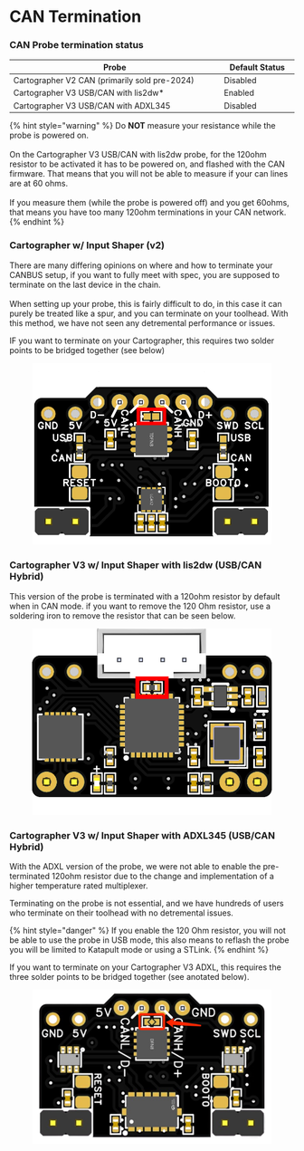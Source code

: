 # CAN Termination

### CAN Probe termination status

<table><thead><tr><th width="494">Probe</th><th width="148">Default Status</th></tr></thead><tbody><tr><td>Cartographer V2 CAN (primarily sold pre-2024)</td><td>Disabled</td></tr><tr><td>Cartographer V3 USB/CAN with lis2dw*</td><td>Enabled</td></tr><tr><td>Cartographer V3 USB/CAN with ADXL345</td><td>Disabled</td></tr></tbody></table>

{% hint style="warning" %}
Do **NOT** measure your resistance while the probe is powered on.\
\
On the Cartographer V3 USB/CAN with lis2dw probe, for the 120ohm resistor to be activated  it has to be powered on, and flashed with the CAN firmware.  That means that you will not be able to measure if your can lines are at 60 ohms. \
\
If you measure them (while the probe is powered off) and you get 60ohms, that means you have too many 120ohm terminations in your CAN network.
{% endhint %}

### Cartographer w/ Input Shaper (v2)

There are many differing opinions on where and how to terminate your CANBUS setup, if you want to fully meet with spec, you are supposed to terminate on the last device in the chain. \
\
When setting up your probe, this is fairly difficult to do, in this case it can purely be treated like a spur, and you can terminate on your toolhead. With this method, we have not seen any detremental performance or issues.&#x20;

IF you want to terminate on your Cartographer, this requires two solder points to be bridged together (see below)&#x20;

<figure><img src="../../../.gitbook/assets/v2-can-120termination.png" alt=""><figcaption></figcaption></figure>

### **Cartographer V3 w/ Input Shaper with lis2dw (USB/CAN Hybrid)**

This version of the probe is terminated with a 120ohm resistor by default when in CAN mode. if you want to remove the 120 Ohm resistor, use a soldering iron to remove the resistor that can be seen below.&#x20;

<figure><img src="../../../.gitbook/assets/V3-120Ohm-Resistor.png" alt=""><figcaption></figcaption></figure>

### **Cartographer V3 w/ Input Shaper with ADXL345 (USB/CAN Hybrid)**

With the ADXL version of the probe, we were not able to enable the pre-terminated 120ohm resistor due to the change and implementation of a higher temperature rated multiplexer.&#x20;

Terminating on the probe is not essential, and we have hundreds of users who terminate on their toolhead with no detremental issues.&#x20;

{% hint style="danger" %}
If you enable the 120 Ohm resistor, you will not be able to use the probe in USB mode, this also means to reflash the probe you will be limited to Katapult mode or using a STLink.
{% endhint %}

If you want to terminate on your Cartographer V3 ADXL, this requires the three solder points to be bridged together (see anotated below).



<figure><img src="../../../.gitbook/assets/image (1) (1) (1) (1) (1) (1) (1) (1).png" alt=""><figcaption></figcaption></figure>

